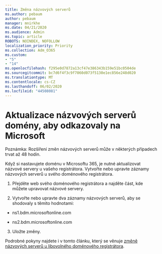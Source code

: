 ```yaml
---
title: Změna názvových serverů
ms.author: pebaum
author: pebaum
manager: mnirkhe
ms.date: 04/21/2020
ms.audience: Admin
ms.topic: article
ROBOTS: NOINDEX, NOFOLLOW
localization_priority: Priority
ms.collection: Adm_O365
ms.custom:
- "5"
- "14"
ms.openlocfilehash: f295e0d7872a13cf47e386343b159e51bc0504de
ms.sourcegitcommit: bc7d6f4f3c9f7060d073f5130e1ec856e248d020
ms.translationtype: MT
ms.contentlocale: cs-CZ
ms.lasthandoff: 06/02/2020
ms.locfileid: "44508081"
---
```

# <a name="update-your-domain-nameservers-to-point-to-microsoft"></a>Aktualizace názvových serverů domény, aby odkazovaly na Microsoft

Poznámka: Rozšíření změn názvových serverů může v některých případech trvat až 48 hodin.
  
Když si nastavujete doménu v Microsoftu 365, je nutné aktualizovat názvové servery u vašeho registrátora. Vytvořte nebo upravte záznamy názvových serverů u svého doménového registrátora.
  
1. Přejděte web svého doménového registrátora a najděte část, kde můžete upravovat názvové servery.
  
2. Vytvořte nebo upravte dva záznamy názvových serverů, aby se shodovaly s těmito hodnotami:

  - ns1.bdm.microsoftonline.com

  - ns2.bdm.microsoftonline.com

3. Uložte změny.

Podrobné pokyny najdete i v tomto článku, který se věnuje [změně názvových serverů u libovolného doménového registrátora](https://docs.microsoft.com/microsoft-365/admin/get-help-with-domains/change-nameservers-at-any-domain-registrar).
  